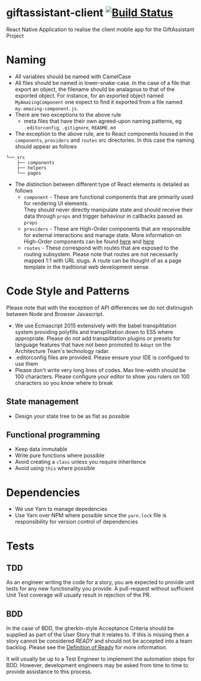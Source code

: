 # giftassistant-client [![Build Status](https://travis-ci.org/vbence86/giftassistant-client.svg?branch=master)](https://travis-ci.org/vbence86/giftassistant-client)
React Native Application to realise the client mobile app for the GiftAssistant Project

# Naming

- All variables should be named with CamelCase
- All files should be named in lower-snake-case.  In the case of a file that export an object, 
the filename should be analagous to that of the exported object.  For instance, for an exported 
object named `MyAmazingComponent` one expect to find it exported from a file named \
`my-amazing-component.js`.  
- There are two exceptions to the above rule
  - meta files that have their own agreed-upon naming patterns, eg `.editorconfig`, `.gitignore`, 
  `README.md`
- The exception to the above rule, are to React components housed in the `components`, `providers` 
and `routes` src directories.  In this case the naming should appear as follows

```
└── src
    ├── components
    ├── helpers
    └── pages
```

- The distinction between different type of React elements is detailed as follows
  - `component` - These are functional components that are primarily used for rendering UI elements.  
  They should never directly manipulate state and should receive their data through `props` and 
  trigger behaviour in callbacks passed as `props`
  - `providers` - These are High-Order components that are responsible for external interactions and
   manage state.  More information on High-Order components can be found 
   [here](https://facebook.github.io/react/docs/higher-order-components.html) and 
   [here](https://medium.com/@franleplant/react-higher-order-components-in-depth-cf9032ee6c3e#.we2lwik6w)
  - `routes` - These correspond with routes that are exposed to the routing subsystem.  Please note 
  that routes are not necessarily mapped 1:1 with URL slugs.  A route can be thought of as a page \
  template in the traditional web development sense.

# Code Style and Patterns

Please note that with the exception of API differences we do not 
distinugish between Node and Browser Javascript.

- We use Ecmascript 2015 extensively with the babel transpilitation system providing 
polyfills and transpilitation down to ES5 where appropriate.  Please do not add transpilitation 
plugins or presets for language features that have not been promoted to `Adopt` on the Architecture 
Team's technology radar.
- .editorconfig files are provided.  Please ensure your IDE is configued to use them
- Please don't write very long lines of codes.  Max line-width should be 100 characters.  Please 
configure your editor to show you rulers on 100 characters so you know where to break

## State management

- Design your state tree to be as flat as possible

## Functional programming

- Keep data immutable
- Write pure functions where possible
- Avoid creating a `class` unless you require inheritence
- Avoid using `this` where possible

# Dependencies

- We use Yarn to manage depedencies
- Use Yarn over NPM where possible since the `yarn.lock` file is responsibility for version control 
of dependencies


# Tests

## TDD

As an engineer writing the code for a story, you are expected to provide unit tests for any new 
functionality you provide.  A pull-request without sufficient Unit Test coverage will usually result 
in rejection of the PR.

## BDD

In the case of BDD, the gherkin-style Acceptance Criteria should be supplied as part of the User 
Story that it relates to. If this is missing then a story cannot be considered _READY_ and should 
not be accepted into a team backlog.  Please see the [Definition of Ready](#) for more information.

It will usually be up to a Test Engineer to implement the automation steps for BDD.  However, 
development engineers may be asked 
from time to time to provide assistance to this process.
